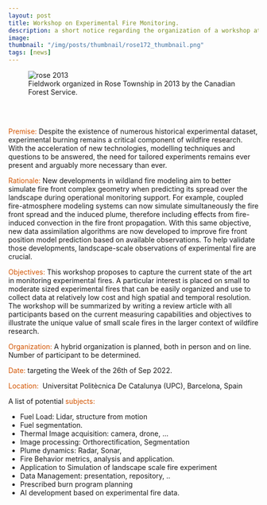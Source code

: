 ```yaml
---
layout: post
title: Workshop on Experimental Fire Monitoring.
description: a short notice regarding the organization of a workshop at UPC in September 2022.
image:
thumbnail: "/img/posts/thumbnail/rose172_thumbnail.png"
tags: [news]
---
```

<figure>
  <img src="{{site.url}}/img/posts/full/rose172.png" alt="rose 2013" class="image-post"/>
  <figcaption class="small text-center"> Fieldwork organized in Rose Township in 2013 by the Canadian Forest Service.</figcaption>
</figure>
<br>
<br>

<span style="color:#D35400">Premise:</span>
Despite the existence of numerous historical experimental dataset, experimental burning remains a critical component of wildfire research. With the acceleration of new technologies, modelling techniques and questions to be answered, the need for tailored experiments remains ever present and arguably more necessary than ever.

<span style="color:#D35400">Rationale:</span>
New developments in wildland fire modeling aim to better simulate fire front complex geometry when predicting its spread over the landscape during operational monitoring support. For example, coupled fire-atmosphere modeling systems can now simulate simultaneously the fire front spread and the induced plume, therefore including effects from fire-induced convection in the fire front propagation. With this same objective, new data assimilation algorithms are now developed to improve fire front position model prediction based on available observations. To help validate those developments, landscape-scale observations of experimental fire are crucial.

<span style="color:#D35400">Objectives:</span>
This workshop proposes to capture the current state of the art in monitoring experimental fires. A particular interest is placed on small to moderate sized experimental fires that can be easily organized and use to collect data at relatively low cost and high spatial and temporal resolution.  
The workshop will be summarized by writing a review article with all participants based on the current measuring capabilities and objectives to illustrate the unique value of small scale fires in the larger context of wildfire research.

<span style="color:#D35400">Organization:</span>
A hybrid organization is planned, both in person and on line. Number of participant to be determined.

<span style="color:#D35400">Date:</span> targeting the Week of the 26th of Sep 2022.

<span style="color:#D35400">Location: </span> Universitat Politècnica De Catalunya (UPC), Barcelona, Spain

A list of potential <span style="color:#D35400">subjects:</span>
- Fuel Load: Lidar, structure from motion
- Fuel segmentation.
- Thermal Image acquisition: camera, drone, ...
- Image processing: Orthorectification, Segmentation
- Plume dynamics: Radar, Sonar,  
- Fire Behavior metrics, analysis and application.
- Application to Simulation of landscape scale fire experiment
- Data Management: presentation, repository, ..
- Prescribed burn program planning
- AI development based on experimental fire data.
